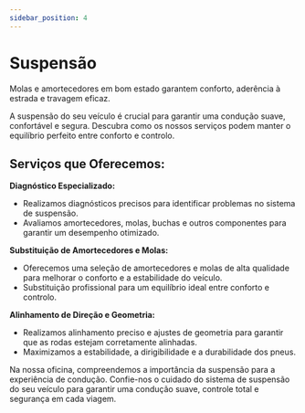 ```yaml
---
sidebar_position: 4
---
```


# Suspensão

Molas e amortecedores em bom estado garantem conforto, aderência à estrada e travagem eficaz.

A suspensão do seu veículo é crucial para garantir uma condução suave, confortável e segura. Descubra como os nossos serviços podem manter o equilíbrio perfeito entre conforto e controlo.

## **Serviços que Oferecemos:**

**Diagnóstico Especializado:**

- Realizamos diagnósticos precisos para identificar problemas no sistema de suspensão.
- Avaliamos amortecedores, molas, buchas e outros componentes para garantir um desempenho otimizado.

**Substituição de Amortecedores e Molas:**

- Oferecemos uma seleção de amortecedores e molas de alta qualidade para melhorar o conforto e a estabilidade do veículo.
- Substituição profissional para um equilíbrio ideal entre conforto e controlo.

**Alinhamento de Direção e Geometria:**

- Realizamos alinhamento preciso e ajustes de geometria para garantir que as rodas estejam corretamente alinhadas.
- Maximizamos a estabilidade, a dirigibilidade e a durabilidade dos pneus.

Na nossa oficina, compreendemos a importância da suspensão para a experiência de condução. Confie-nos o cuidado do sistema de suspensão do seu veículo para garantir uma condução suave, controle total e segurança em cada viagem.
